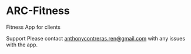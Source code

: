 # ARC-Fitness
Fitness App for clients

Support
Please contact anthonycontreras.ren@gmail.com with any issues with the app. 
